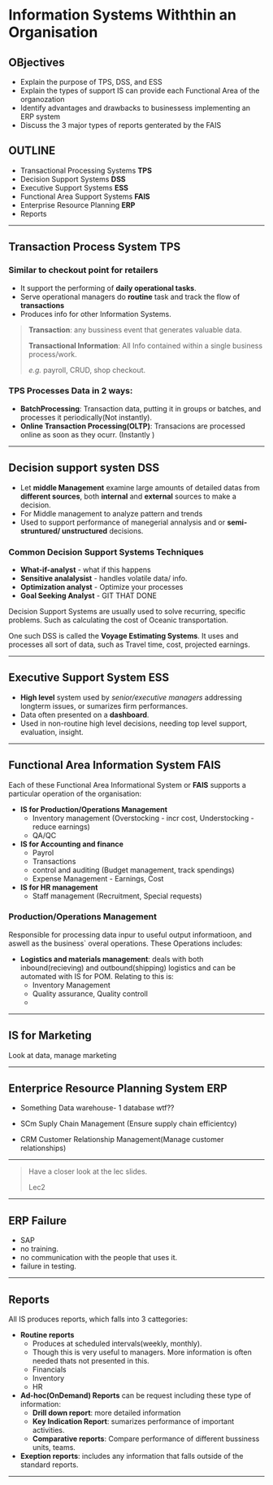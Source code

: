 # Information Systems Withthin an Organisation

## OBjectives

- Explain the purpose of TPS, DSS, and ESS
- Explain the types of support IS can provide each Functional Area of the organozation
- Identify advantages and drawbacks to businessess implementing an ERP system
- Discuss the 3 major types of reports genterated by the FAIS

## OUTLINE

- Transactional Processing Systems __TPS__
- Decision Support Systems __DSS__
- Executive Support Systems __ESS__
- Functional Area Support Systems __FAIS__
- Enterprise Resource Planning __ERP__
- Reports

---

## Transaction Process System __TPS__

### Similar to checkout point for retailers

- It support the performing of __daily operational tasks__.
- Serve operational managers do __routine__ task and track the flow of __transactions__
- Produces info for other Information Systems.

> __Transaction__: any bussiness event that generates valuable data.
>
> __Transactional Information__: All Info contained within a single business process/work.
>
> _e.g._ payroll, CRUD, shop checkout.



### TPS Processes Data in 2 ways:

- __BatchProcessing__: Transaction data, putting it in groups or batches, and processes it periodically(Not instantly).
- __Online Transaction Processing(OLTP)__: Transacions are processed online as soon as they ocurr. (Instantly )

---

## Decision support systen __DSS__

- Let __middle Management__ examine large amounts of detailed datas from __different sources__, both __internal__ and __external__ sources to make a decision.
- For Middle management to analyze pattern and trends
- Used to support performance of manegerial annalysis and or __semi-struntured/ unstructured__ decisions.


### Common Decision Support Systems Techniques

- __What-if-analyst__ - what if this happens
- __Sensitive analalysist__ - handles volatile data/ info.
- __Optimization analyst__ - Optimize your processes
- __Goal Seeking Analyst__ - GIT THAT DONE


Decision Support Systems are usually used to solve recurring, specific problems. Such as calculating the cost of Oceanic transportation.

One such DSS is called the __Voyage Estimating Systems__. It uses and processes all sort of data, such as Travel time, cost, projected earnings.

---

## Executive Support System __ESS__

- __High level__ system used by _senior/executive managers_ addressing longterm issues, or sumarizes firm performances.
- Data often presented on a __dashboard__.
- Used in non-routine high level decisions, needing top level support, evaluation, insight.

---

## Functional Area Information System __FAIS__

Each of these Functional Area Informational System or __FAIS__ supports a particular operation of the organisation:

- __IS for Production/Operations Management__
  - Inventory management (Overstocking - incr cost, Understocking - reduce earnings)
  - QA/QC
- __IS for Accounting and finance__
  - Payrol
  - Transactions
  - control and auditing (Budget management, track spendings)
  - Expense Management - Earnings, Cost
- __IS for HR management__
  - Staff management (Recruitment, Special requests)

### Production/Operations Management

Responsible for processing data inpur to useful output informatioon, and aswell as the business` overal operations. These Operations includes:

- __Logistics and materials management__: deals with both inbound(recieving) and outbound(shipping) logistics and can be automated with IS for POM. Relating to this is:
  - Inventory Management
  - Quality assurance, Quality controll
  - 

---

## IS for Marketing

Look at data, manage marketing

---

## Enterprice Resource Planning System __ERP__

- Something Data warehouse- 1 database wtf??

- SCm Suply Chain Management (Ensure supply chain efficientcy)
- CRM Customer Relationship Management(Manage customer relationships)

---

> Have a closer look at the lec slides.
>
> Lec2


---

## ERP Failure
- SAP
- no training.
- no communication with the people that uses it.
- failure in testing.

---

## Reports

All IS produces reports, which falls into 3 cattegories:

- __Routine reports__
  - Produces at scheduled intervals(weekly, monthly).
  - Though this is very useful to managers. More information is often needed thats not presented in this.
  - Financials
  - Inventory
  - HR
- __Ad-hoc(OnDemand) Reports__ can be request including these type of information:
  - __Drill down report__: more detailed information
  - __Key Indication Report__: sumarizes performance of important activities.
  - __Comparative reports__: Compare performance of different bussiness units, teams.
- __Exeption reports__: includes any information that falls outside of the standard reports.

---

